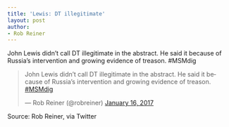 ```yaml
---
title: 'Lewis: DT illegitimate'
layout: post
author:
- Rob Reiner
---
```


John Lewis didn’t call DT illegitimate in the abstract. He said it because of Russia’s intervention and growing evidence of treason. #MSMdig

<blockquote class="twitter-tweet"><p lang="en" dir="ltr">John Lewis didn’t call DT illegitimate in the abstract. He said it because of Russia’s intervention and growing evidence of treason. <a href="https://twitter.com/hashtag/MSMdig?src=hash&amp;ref_src=twsrc%5Etfw">#MSMdig</a></p>&mdash; Rob Reiner (@robreiner) <a href="https://twitter.com/robreiner/status/821045430209216512?ref_src=twsrc%5Etfw">January 16, 2017</a></blockquote> <script async src="https://platform.twitter.com/widgets.js" charset="utf-8"></script>

Source: Rob Reiner, via Twitter
